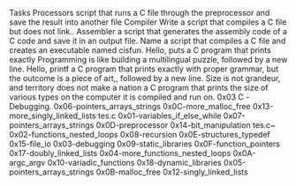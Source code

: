 Tasks
Processors script that runs a C file through the preprocessor and save the result into another file
Compiler Write a script that compiles a C file but does not link..
Assembler a script that generates the assembly code of a C code and save it in an output file.
Name a script that compiles a C file and creates an executable named cisfun.
Hello, puts  a C program that prints exactly
Programming is like building a multilingual puzzle, followed by a new line.
Hello, printf a C program that prints exactly with proper grammar,
but the outcome is a piece of art,, followed by a new line.
Size is not grandeur, and territory does not make a nation
a C program that prints the size of various types on the computer it is compiled and run on.
0x03 C -Debugging.
0x06-pointers_arrays_strings
0x0C-more_malloc_free
0x13-more_singly_linked_lists  tes.c
0x01-variables_if_else_while
0x07-pointers_arrays_strings
0x0D-preprocessor
0x14-bit_manipulation
tes.c~
0x02-functions_nested_loops
0x08-recursion
0x0E-structures_typedef
0x15-file_io
0x03-debugging
0x09-static_libraries
0x0F-function_pointers
0x17-doubly_linked_lists
0x04-more_functions_nested_loops
0x0A-argc_argv
0x10-variadic_functions
0x18-dynamic_libraries
0x05-pointers_arrays_strings
0x0B-malloc_free
0x12-singly_linked_lists